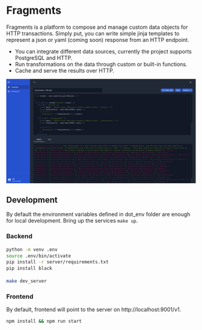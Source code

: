 # Fragments

Fragments is a platform to compose and manage custom data objects for HTTP transactions. Simply put, you can write simple jinja templates to represent a json or yaml (coming soon) response from an HTTP endpoint.

- You can integrate different data sources, currently the project supports PostgreSQL and HTTP. 
- Run transformations on the data through custom or built-in functions.
- Cache and serve the results over HTTP.

![Alt text](/screenshots/ui.png?raw=true "UI")


## Development

By default the environment variables defined in dot_env folder are enough for local development.
Bring up the services `make up`.

### Backend

```bash
python -m venv .env
source .env/bin/activate
pip install -r server/requirements.txt
pip install black

make dev_server
```

### Frontend

By default, frontend will point to the server on http://localhost:9001/v1.

```bash
npm install && npm run start
```
